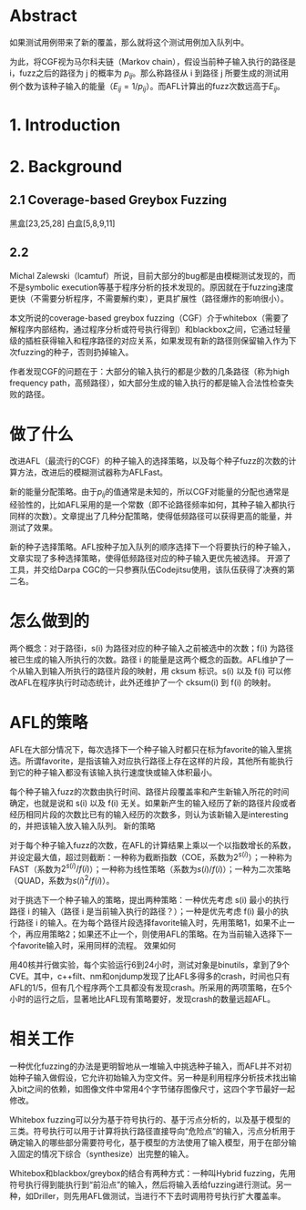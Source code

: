 # Abstract

如果测试用例带来了新的覆盖，那么就将这个测试用例加入队列中。

为此，将CGF视为马尔科夫链（Markov chain），假设当前种子输入执行的路径是 i，fuzz之后的路径为 j 的概率为 $p_{ij}$。那么称路径从 i 到路径 j 所要生成的测试用例个数为该种子输入的能量（$E_{ij}=1/p_{ij}$）。而AFL计算出的fuzz次数远高于$E_{ij}$。

# 1. Introduction

# 2. Background

## 2.1 Coverage-based Greybox Fuzzing

黑盒[23,25,28]
白盒[5,8,9,11]

## 2.2 

Michal Zalewski（lcamtuf）所说，目前大部分的bug都是由模糊测试发现的，而不是symbolic execution等基于程序分析的技术发现的。原因就在于fuzzing速度更快（不需要分析程序，不需要解约束），更具扩展性（路径爆炸的影响很小）。

本文所说的coverage-based greybox fuzzing（CGF）介于whitebox（需要了解程序内部结构，通过程序分析或符号执行得到）和blackbox之间，它通过轻量级的插桩获得输入和程序路径的对应关系，如果发现有新的路径则保留输入作为下次fuzzing的种子，否则扔掉输入。

作者发现CGF的问题在于：大部分的输入执行的都是少数的几条路径（称为high frequency path，高频路径），如大部分生成的输入执行的都是输入合法性检查失败的路径。

# 做了什么

改进AFL（最流行的CGF）的种子输入的选择策略，以及每个种子fuzz的次数的计算方法，改进后的模糊测试器称为AFLFast。


新的能量分配策略。由于$p_{ij}$的值通常是未知的，所以CGF对能量的分配也通常是经验性的，比如AFL采用的是一个常数（即不论路径频率如何，其种子输入都执行同样的次数）。文章提出了几种分配策略，使得低频路径可以获得更高的能量，并测试了效果。

新的种子选择策略。AFL按种子加入队列的顺序选择下一个将要执行的种子输入，文章实现了多种选择策略，使得低频路径对应的种子输入更优先被选择。
    开源了工具，并交给Darpa CGC的一只参赛队伍Codejitsu使用，该队伍获得了决赛的第二名。

# 怎么做到的

两个概念：对于路径i，s(i) 为路径对应的种子输入之前被选中的次数；f(i) 为路径被已生成的输入所执行的次数。路径 i 的能量是这两个概念的函数。AFL维护了一个从输入到输入所执行的路径片段的映射，用 cksum 标识。s(i) 以及 f(i) 可以修改AFL在程序执行时动态统计，此外还维护了一个 cksum(i) 到 f(i) 的映射。

# AFL的策略

AFL在大部分情况下，每次选择下一个种子输入时都只在标为favorite的输入里挑选。所谓favorite，是指该输入对应执行路径上存在这样的片段，其他所有能执行到它的种子输入都没有该输入执行速度快或输入体积最小。

每个种子输入fuzz的次数由执行时间、路径片段覆盖率和产生新输入所花的时间确定，也就是说和 s(i) 以及 f(i) 无关。如果新产生的输入经历了新的路径片段或者经历相同片段的次数比已有的输入经历的次数多，则认为该新输入是interesting的，并把该输入放入输入队列。
新的策略

对于每个种子输入fuzz的次数，在AFL的计算结果上乘以一个以指数增长的系数，并设定最大值，超过则截断：一种称为截断指数（COE，系数为$2^{s(i)}$）；一种称为FAST（系数为$2^{s(i)}/f(i)$）；一种称为线性策略（系数为$s(i)/f(i)$）；一种为二次策略（QUAD，系数为$s(i)^2/f(i)$）。

对于挑选下一个种子输入的策略，提出两种策略：一种优先考虑 s(i) 最小的执行路径 i 的输入（路径 i 是当前输入执行的路径？）；一种是优先考虑 f(i) 最小的执行路径 i 的输入。在为每个路径片段选择favorite输入时，先用策略1，如果不止一个，再应用策略2；如果还不止一个，则使用AFL的策略。在为当前输入选择下一个favorite输入时，采用同样的流程。
效果如何

用40核并行做实验，每个实验运行6到24小时，测试对象是binutils，拿到了9个CVE。其中，c++filt、nm和onjdump发现了比AFL多得多的crash，时间也只有AFL的1/5，但有几个程序两个工具都没有发现crash。所采用的两项策略，在5个小时的运行之后，显著地比AFL现有策略要好，发现crash的数量远超AFL。

# 相关工作

一种优化fuzzing的办法是更明智地从一堆输入中挑选种子输入，而AFL并不对初始种子输入做假设，它允许初始输入为空文件。另一种是利用程序分析技术找出输入bit之间的依赖，如图像文件中常用4个字节储存图像尺寸，这四个字节最好一起修改。

Whitebox fuzzing可以分为基于符号执行的、基于污点分析的，以及基于模型的三类。符号执行可以用于计算将执行路径直接导向“危险点”的输入，污点分析用于确定输入的哪些部分需要符号化，基于模型的方法使用了输入模型，用于在部分输入固定的情况下综合（synthesize）出完整的输入。

Whitebox和blackbox/greybox的结合有两种方式：一种叫Hybrid fuzzing，先用符号执行得到能执行到“前沿点”的输入，然后将输入丢给fuzzing进行测试。另一种，如Driller，则先用AFL做测试，当进行不下去时调用符号执行扩大覆盖率。
